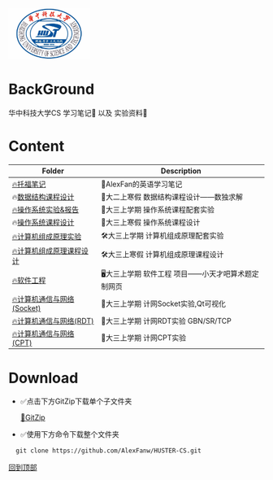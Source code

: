 <img src="./asset/hust.jpg" width="" height="100"/>

# BackGround

华中科技大学CS 学习笔记💯  以及 实验资料💾

# Content

| Folder      | Description            |
| ----------- | ---------------------- |
| [🔥托福笔记](./Toefl) | 📒AlexFan的英语学习笔记 |
| 🔥[数据结构课程设计](./数据结构课程设计) | 🌲大二上寒假 数据结构课程设计——数独求解 |
| [🔥操作系统实验&报告](./操作系统实验) | 🔧大三上学期 操作系统课程配套实验 |
| 🔥[操作系统课程设计](./操作系统课程设计) | 🔧大三上寒假 操作系统课程设计 |
| [🔥计算机组成原理实验](./计算机组成原理实验) | 🛠大三上学期 计算机组成原理配套实验 |
| [🔥计算机组成原理课程设计](./计算机组成原理课程设计) | 🛠大三上寒假 计算机组成原理课程设计 |
| [🔥软件工程](./软件工程) | 🖥大三上学期 软件工程 项目——小天才吧算术题定制网页 |
| [🔥计算机通信与网络(Socket)](./计算机通信与网络（Socket编程）) | 🦴大三上学期 计网Socket实验,Qt可视化 |
| [🔥计算机通信与网络(RDT)](./计算机通信与网络（可靠数据传输协议设计）) | :muscle:大三上学期 计网RDT实验 GBN/SR/TCP |
| [🔥计算机通信与网络(CPT)](./计算机通信与网络（基于CPT的组网实验）) | :round_pushpin:大三上学期 计网CPT实验 |




# Download

* ✅点击下方GitZip下载单个子文件夹

    [📁GitZip](http://kinolien.github.io/gitzip/)

* ✅使用下方命令下载整个文件夹

```markdown
  git clone https://github.com/AlexFanw/HUSTER-CS.git
```







[回到顶部](#readme)